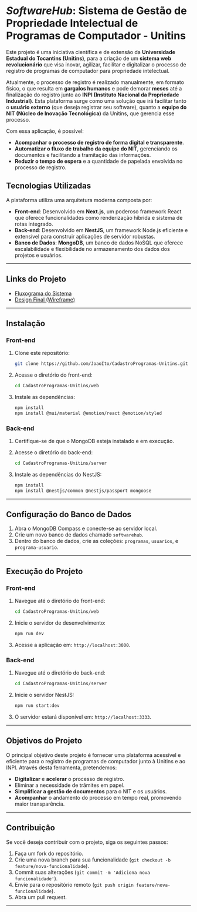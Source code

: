 # *****SoftwareHub***: Sistema de Gestão de Propriedade Intelectual de Programas de Computador - Unitins**

Este projeto é uma iniciativa científica e de extensão da **Universidade Estadual do Tocantins (Unitins)**,  para a criação de um **sistema web revolucionário** que visa inovar, agilizar, facilitar e digitalizar o processo de registro de programas de computador para propriedade intelectual.

Atualmente, o processo de registro é realizado manualmente, em formato físico, o que resulta em **gargalos humanos** e pode demorar **meses** até a finalização do registro junto ao **INPI (Instituto Nacional da Propriedade Industrial)**. Esta plataforma surge como uma solução que irá facilitar tanto o **usuário externo** (que deseja registrar seu software), quanto a **equipe do NIT (Núcleo de Inovação Tecnológica)** da Unitins, que gerencia esse processo. 

Com essa aplicação, é possível:
- **Acompanhar o processo de registro de forma digital e transparente**.
- **Automatizar o fluxo de trabalho da equipe do NIT**, gerenciando os documentos e facilitando a tramitação das informações.
- **Reduzir o tempo de espera** e a quantidade de papelada envolvida no processo de registro.

## **Tecnologias Utilizadas**

A plataforma utiliza uma arquitetura moderna composta por:

- **Front-end**: Desenvolvido em **Next.js**, um poderoso framework React que oferece funcionalidades como renderização híbrida e sistema de rotas integrado.
- **Back-end**: Desenvolvido em **NestJS**, um framework Node.js eficiente e extensível para construir aplicações de servidor robustas.
- **Banco de Dados**: **MongoDB**, um banco de dados NoSQL que oferece escalabilidade e flexibilidade no armazenamento dos dados dos projetos e usuários.

---

## **Links do Projeto**

- [Fluxograma do Sistema](https://www.figma.com/file/HqW6H7awPQV2vcWUTlUja0/Fluxograma-Cadastro-Programas-de-Computadores---PIBIC?node-id=0%3A1&t=y9G0qPcIryB9JzH4-1)
- [Design Final (Wireframe)](https://www.figma.com/file/5Lmauoi9y0gQppPdFHEU7Y/Unitins-Software-Hub?type=design&node-id=9%3A2&mode=design&t=g7I8q8xzApcHDm30-1)

---

## **Instalação**

### Front-end

1. Clone este repositório:
   ```bash
   git clone https://github.com/JoaoIto/CadastroProgramas-Unitins.git
   ```
   
2. Acesse o diretório do front-end:
   ```bash
   cd CadastroProgramas-Unitins/web
   ```
   
3. Instale as dependências:
   ```bash
   npm install
   npm install @mui/material @emotion/react @emotion/styled
   ```

### Back-end

1. Certifique-se de que o MongoDB esteja instalado e em execução.

2. Acesse o diretório do back-end:
   ```bash
   cd CadastroProgramas-Unitins/server
   ```

3. Instale as dependências do NestJS:
   ```bash
   npm install
   npm install @nestjs/common @nestjs/passport mongoose
   ```

---

## **Configuração do Banco de Dados**

1. Abra o MongoDB Compass e conecte-se ao servidor local.
2. Crie um novo banco de dados chamado `softwarehub`.
3. Dentro do banco de dados, crie as coleções: `programas`, `usuarios`, e `programa-usuario`.

---

## **Execução do Projeto**

### Front-end

1. Navegue até o diretório do front-end:
   ```bash
   cd CadastroProgramas-Unitins/web
   ```

2. Inicie o servidor de desenvolvimento:
   ```bash
   npm run dev
   ```

3. Acesse a aplicação em: `http://localhost:3000`.

### Back-end

1. Navegue até o diretório do back-end:
   ```bash
   cd CadastroProgramas-Unitins/server
   ```

2. Inicie o servidor NestJS:
   ```bash
   npm run start:dev
   ```

3. O servidor estará disponível em: `http://localhost:3333`.

---

## **Objetivos do Projeto**

O principal objetivo deste projeto é fornecer uma plataforma acessível e eficiente para o registro de programas de computador junto à Unitins e ao INPI. Através desta ferramenta, pretendemos:
- **Digitalizar** e **acelerar** o processo de registro.
- Eliminar a necessidade de trâmites em papel.
- **Simplificar a gestão de documentos** para o NIT e os usuários.
- **Acompanhar** o andamento do processo em tempo real, promovendo maior transparência.

--- 

## **Contribuição**

Se você deseja contribuir com o projeto, siga os seguintes passos:

1. Faça um fork do repositório.
2. Crie uma nova branch para sua funcionalidade (`git checkout -b feature/nova-funcionalidade`).
3. Commit suas alterações (`git commit -m 'Adiciona nova funcionalidade'`).
4. Envie para o repositório remoto (`git push origin feature/nova-funcionalidade`).
5. Abra um pull request.

---


